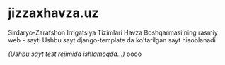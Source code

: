 # jizzaxhavza.uz

Sirdaryo-Zarafshon  Irrigatsiya Tizimlari Havza Boshqarmasi ning rasmiy web - sayti
Ushbu sayt django-template da ko'tarilgan sayt hisoblanadi

*(Ushbu sayt test rejimida ishlamoqda...)*
oooo
